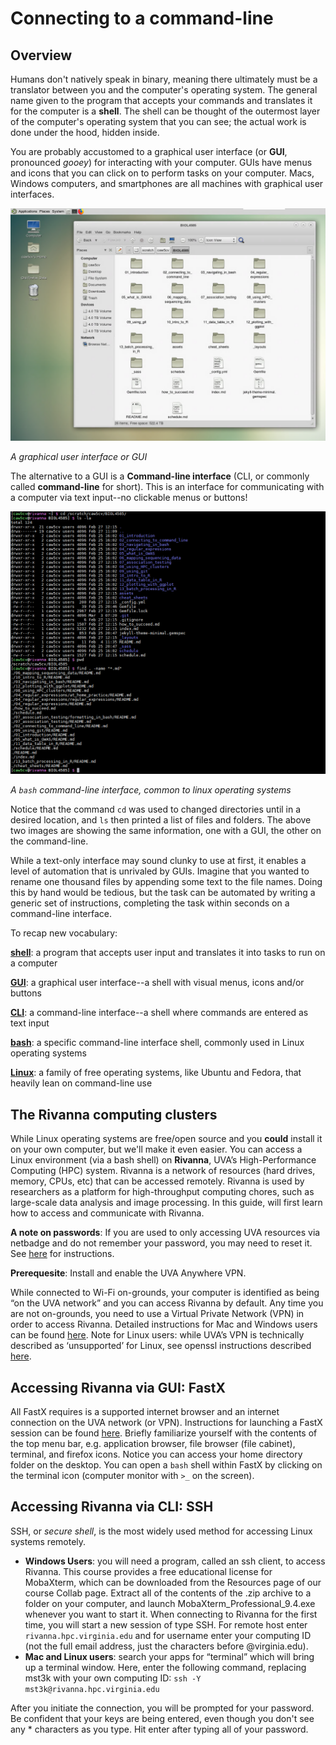 # Connecting to a command-line

## Overview

Humans don't natively speak in binary, meaning there ultimately must be a translator between you and the computer's operating system. The general name given to the program that accepts your commands and translates it for the computer is a **shell**. The shell can be thought of the outermost layer of the computer's operating system that you can see; the actual work is done under the hood, hidden inside.

You are probably accustomed to a graphical user interface (or **GUI**, pronounced *gooey*) for interacting with your computer. GUIs have menus and icons that you can click on to perform tasks on your computer. Macs, Windows computers, and smartphones are all machines with graphical user interfaces.

![](/assets/img/graphical_user_interface.png)

*A graphical user interface or GUI*

The alternative to a GUI is a **Command-line interface** (CLI, or commonly called **command-line** for short). This is an interface for communicating with a computer via text input--no clickable menus or buttons!

![](/assets/img/bash_command_line_interface.png)

*A `bash` command-line interface, common to linux operating systems*

Notice that the command `cd` was used to changed directories until in a desired location, and `ls` then printed a list of files and folders. The above two images are showing the same information, one with a GUI, the other on the command-line.

While a text-only interface may sound clunky to use at first, it enables a level of automation that is unrivaled by GUIs. Imagine that you wanted to rename one thousand files by appending some text to the file names. Doing this by hand would be tedious, but the task can be automated by writing a generic set of instructions, completing the task within seconds on a command-line interface.

To recap new vocabulary:

**[shell](https://en.wikipedia.org/wiki/Shell_(computing))**: a program that accepts user input and translates it into tasks to run on a computer

**[GUI](https://en.wikipedia.org/wiki/Graphical_user_interface)**: a graphical user interface--a shell with visual menus, icons and/or buttons

**[CLI](https://en.wikipedia.org/wiki/Command-line_interface)**: a command-line interface--a shell where commands are entered as text input

**[bash](https://en.wikipedia.org/wiki/Bash_(Unix_shell))**: a specific command-line interface shell, commonly used in Linux operating systems

**[Linux](https://en.wikipedia.org/wiki/Linux)**: a family of free operating systems, like Ubuntu and Fedora, that heavily lean on command-line use

## The Rivanna computing clusters
While Linux operating systems are free/open source and you **could** install it on your own computer, but we'll make it even easier. You can access a Linux environment (via a bash shell) on **Rivanna**, UVA’s High-Performance Computing (HPC) system. Rivanna is a network of resources (hard drives, memory, CPUs, etc) that can be accessed remotely. Rivanna is used by researchers as a platform for high-throughput computing chores, such as large-scale data analysis and image processing. In this guide, will first learn how to access and communicate with Rivanna.

**A note on passwords**: If you are used to only accessing UVA resources via netbadge and do not remember your password, you may need to reset it. See [here](https://virginia.service-now.com/its?id=itsweb_kb_article&sys_id=2f47ff87dbf6c744f032f1f51d961967) for instructions.

**Prerequesite**: Install and enable the UVA Anywhere VPN.  

While connected to Wi-Fi on-grounds, your computer is identified as being “on the UVA network” and you can access Rivanna by default. Any time you are not on-grounds, you need to use a Virtual Private Network (VPN) in order to access Rivanna. Detailed instructions for Mac and Windows users can be found [here](https://virginia.service-now.com/its?id=itsweb_kb_article&sys_id=f24e5cdfdb3acb804f32fb671d9619d0). Note for Linux users: while UVA’s VPN is technically described as ‘unsupported’ for Linux, see openssl instructions described [here](https://arcs.virginia.edu/vpn-on-linux).

## Accessing Rivanna via GUI: FastX
All FastX requires is a supported internet browser and an internet connection on the UVA network (or VPN). Instructions for launching a FastX session can be found [here](https://arcs.virginia.edu/fastx). Briefly familiarize yourself with the contents of the top menu bar, e.g. application browser, file browser (file cabinet), terminal, and firefox icons. Notice you can access your home directory folder on the desktop. You can open a `bash` shell within FastX by clicking on the terminal icon (computer monitor with `>_` on the screen).

## Accessing Rivanna via CLI: SSH
SSH, or *secure shell*, is the most widely used method for accessing Linux systems remotely.
  * **Windows Users**: you will need a program, called an ssh client, to access Rivanna. This course provides a free educational license for MobaXterm, which can be downloaded from the Resources page of our course Collab page. Extract all of the contents of the .zip archive to a folder on your computer, and launch MobaXterm_Professional_9.4.exe whenever you want to start it. When connecting to Rivanna for the first time, you will start a new session of type SSH. For remote host enter `rivanna.hpc.virginia.edu` and for username enter your computing ID (not the full email address, just the characters before @virginia.edu).
  * **Mac and Linux users**: search your apps for “terminal” which will bring up a terminal window. Here, enter the following command, replacing mst3k with your own computing ID: `ssh -Y mst3k@rivanna.hpc.virginia.edu`

  After you initiate the connection, you will be prompted for your password. Be confident that your keys are being entered, even though you don't see any * characters as you type. Hit enter after typing all of your password.
